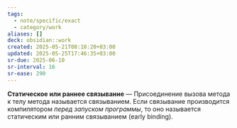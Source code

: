 ```yaml
---
tags:
  - note/specific/exact
  - category/work
aliases: []
deck: obsidian::work
created: 2025-05-21T08:18:20+03:00
updated: 2025-05-25T17:46:35+03:00
sr-due: 2025-06-10
sr-interval: 16
sr-ease: 290
---
```


**Статическое или раннее связывание**
—
Присоединение вызова метода к телу метода называется связыванием. Если связывание производится компилятором *перед запуском программы*, то оно называется статическим или ранним связыванием (early binding).
